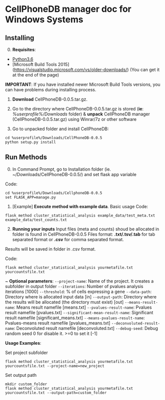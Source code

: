 # CellPhoneDB  manager doc for Windows Systems

## Installing
0. **Requisites**:
- [Python3.6](https://www.python.org/downloads/release/python-366/)
- [Microsoft Build Tools 2015] (https://visualstudio.microsoft.com/vs/older-downloads/) (You can get it at the end of the page)

**IMPORTANT**:
If you have installed newer Microsoft Build Tools versions, you can have problems during installing process.


1. **Download** CellPhoneDB-0.0.5.tar.gz.

2. Go to the directory where CellPhoneDB-0.0.5.tar.gz is stored (**ie**: _%userprofile%/Downloads_ folder) & **unpack** CellPhoneDB manager (CellPhoneDB-0.0.5.tar.gz) using Winrar/7z or other software

3. Go to unpacked folder and install CellPhoneDB:

```
cd %userprofile%/Downloads/CellPhoneDB-0.0.5
python setup.py install
```


## Run Methods
0. In Command Prompt, go to Installation folder (ie. ~/Downloads/CellPhoneDB-0.0.5/) and set flask app variable

Code:
```
cd %userprofile%/Downloads/CellphoneDB-0.0.5
set FLASK_APP=manage.py
```


1. [Example] **Execute method with example data**.
Basic usage
Code:
```
flask method cluster_statistical_analysis example_data/test_meta.txt example_data/test_counts.txt
```

2. **Running your inputs**
Input files (meta and counts) shoud be allocated in  folder is found in CellPhoneDB-0.0.5
Files format: **.txt/.tsv/.tab** for tab separated format or **.csv** for comma separated format.


Results will be saved in  folder in .csv format.

Code:
```shell
flask method cluster_statistical_analysis yourmetafile.txt yourcountsfile.txt
```


~ **Optional parameters**:
`--project-name`: Name of the project. It creates a subfolder in output folder
`--iterations`: Number of pvalues analysis iterations [1000]
`--threshold`: % of cells expressing a gene
`--data-path`: Directory where is allocated input data [in]
`--output-path`: Directory where the results will be allocated (the directory must exist) [out]
`--means-result-name`: Means result namefile [means.txt]
`--pvalues-result-name`: Pvalues result namefile [pvalues.txt]
`--significant-mean-result-name`: Significant result namefile [significant_means.txt]
`--means-pvalues-result-name`: Pvalues-means result namefile [pvalues_means.txt]
`--deconvoluted-result-name`: Deconvoluted result namefile [deconvoluted.txt]
`--debug-seed`: Debug random seed 0 for disable it. >=0 to set it [-1]

**Usage Examples**:

Set project subfolder
```shell
flask method cluster_statistical_analysis yourmetafile.txt yourcountsfile.txt --project-name=new_project
```

Set output path
```shell
mkdir custom_folder
flask method cluster_statistical_analysis yourmetafile.txt yourcountsfile.txt --output-path=custom_folder
```